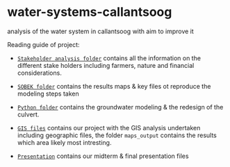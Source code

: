 # water-systems-callantsoog
analysis of the water system in callantsoog with aim to improve it

Reading guide of project:

- [`Stakeholder analysis folder`](https://github.com/Daafip/water-systems-callantsoog/tree/main/Stakeholders) contains all the information on the different stake holders including farmers, nature and financial considerations.
- [`SOBEK folder`](https://github.com/Daafip/water-systems-callantsoog/tree/main/sobek) contains the results maps & key files ot  reproduce the modeling steps taken
- [`Python folder`](https://github.com/Daafip/water-systems-callantsoog/tree/main/Python) contains the groundwater modeling & the redesign of the culvert. 
- [`GIS files`](https://github.com/Daafip/water-systems-callantsoog/tree/main/GIS%20files) contains our project with the GIS analysis undertaken including geographic files, the folder `maps_output` contains the results which area likely most intresting.

- [`Presentation`](https://github.com/Daafip/water-systems-callantsoog/tree/main/Presentation) contains our midterm & final presentation files